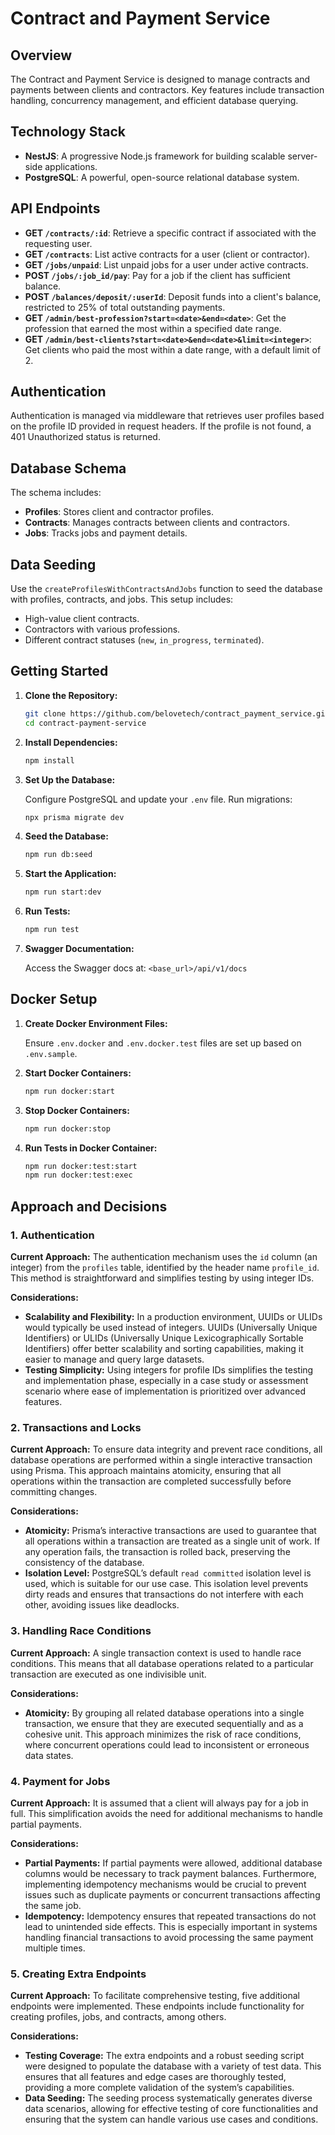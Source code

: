 # Contract and Payment Service

## Overview

The Contract and Payment Service is designed to manage contracts and payments between clients and contractors. Key features include transaction handling, concurrency management, and efficient database querying.

## Technology Stack

- **NestJS**: A progressive Node.js framework for building scalable server-side applications.
- **PostgreSQL**: A powerful, open-source relational database system.

## API Endpoints

- **GET `/contracts/:id`**: Retrieve a specific contract if associated with the requesting user.
- **GET `/contracts`**: List active contracts for a user (client or contractor).
- **GET `/jobs/unpaid`**: List unpaid jobs for a user under active contracts.
- **POST `/jobs/:job_id/pay`**: Pay for a job if the client has sufficient balance.
- **POST `/balances/deposit/:userId`**: Deposit funds into a client's balance, restricted to 25% of total outstanding payments.
- **GET `/admin/best-profession?start=<date>&end=<date>`**: Get the profession that earned the most within a specified date range.
- **GET `/admin/best-clients?start=<date>&end=<date>&limit=<integer>`**: Get clients who paid the most within a date range, with a default limit of 2.

## Authentication

Authentication is managed via middleware that retrieves user profiles based on the profile ID provided in request headers. If the profile is not found, a 401 Unauthorized status is returned.

## Database Schema

The schema includes:

- **Profiles**: Stores client and contractor profiles.
- **Contracts**: Manages contracts between clients and contractors.
- **Jobs**: Tracks jobs and payment details.

## Data Seeding

Use the `createProfilesWithContractsAndJobs` function to seed the database with profiles, contracts, and jobs. This setup includes:

- High-value client contracts.
- Contractors with various professions.
- Different contract statuses (`new`, `in_progress`, `terminated`).

## Getting Started

1. **Clone the Repository:**

   ```bash
   git clone https://github.com/belovetech/contract_payment_service.git
   cd contract-payment-service
   ```

2. **Install Dependencies:**

   ```bash
   npm install
   ```

3. **Set Up the Database:**

   Configure PostgreSQL and update your `.env` file. Run migrations:

   ```bash
   npx prisma migrate dev
   ```

4. **Seed the Database:**

   ```bash
   npm run db:seed
   ```

5. **Start the Application:**

   ```bash
   npm run start:dev
   ```

6. **Run Tests:**

   ```bash
   npm run test
   ```

7. **Swagger Documentation:**

   Access the Swagger docs at: `<base_url>/api/v1/docs`

## Docker Setup

1. **Create Docker Environment Files:**

   Ensure `.env.docker` and `.env.docker.test` files are set up based on `.env.sample`.

2. **Start Docker Containers:**

   ```bash
   npm run docker:start
   ```

3. **Stop Docker Containers:**

   ```bash
   npm run docker:stop
   ```

4. **Run Tests in Docker Container:**

   ```bash
   npm run docker:test:start
   npm run docker:test:exec
   ```

## Approach and Decisions

### 1. Authentication

**Current Approach:** The authentication mechanism uses the `id` column (an integer) from the `profiles` table, identified by the header name `profile_id`. This method is straightforward and simplifies testing by using integer IDs.

**Considerations:**

- **Scalability and Flexibility:** In a production environment, UUIDs or ULIDs would typically be used instead of integers. UUIDs (Universally Unique Identifiers) or ULIDs (Universally Unique Lexicographically Sortable Identifiers) offer better scalability and sorting capabilities, making it easier to manage and query large datasets.
- **Testing Simplicity:** Using integers for profile IDs simplifies the testing and implementation phase, especially in a case study or assessment scenario where ease of implementation is prioritized over advanced features.

### 2. Transactions and Locks

**Current Approach:** To ensure data integrity and prevent race conditions, all database operations are performed within a single interactive transaction using Prisma. This approach maintains atomicity, ensuring that all operations within the transaction are completed successfully before committing changes.

**Considerations:**

- **Atomicity:** Prisma’s interactive transactions are used to guarantee that all operations within a transaction are treated as a single unit of work. If any operation fails, the transaction is rolled back, preserving the consistency of the database.
- **Isolation Level:** PostgreSQL’s default `read committed` isolation level is used, which is suitable for our use case. This isolation level prevents dirty reads and ensures that transactions do not interfere with each other, avoiding issues like deadlocks.

### 3. Handling Race Conditions

**Current Approach:** A single transaction context is used to handle race conditions. This means that all database operations related to a particular transaction are executed as one indivisible unit.

**Considerations:**

- **Atomicity:** By grouping all related database operations into a single transaction, we ensure that they are executed sequentially and as a cohesive unit. This approach minimizes the risk of race conditions, where concurrent operations could lead to inconsistent or erroneous data states.

### 4. Payment for Jobs

**Current Approach:** It is assumed that a client will always pay for a job in full. This simplification avoids the need for additional mechanisms to handle partial payments.

**Considerations:**

- **Partial Payments:** If partial payments were allowed, additional database columns would be necessary to track payment balances. Furthermore, implementing idempotency mechanisms would be crucial to prevent issues such as duplicate payments or concurrent transactions affecting the same job.
- **Idempotency:** Idempotency ensures that repeated transactions do not lead to unintended side effects. This is especially important in systems handling financial transactions to avoid processing the same payment multiple times.

### 5. Creating Extra Endpoints

**Current Approach:** To facilitate comprehensive testing, five additional endpoints were implemented. These endpoints include functionality for creating profiles, jobs, and contracts, among others.

**Considerations:**

- **Testing Coverage:** The extra endpoints and a robust seeding script were designed to populate the database with a variety of test data. This ensures that all features and edge cases are thoroughly tested, providing a more complete validation of the system’s capabilities.
- **Data Seeding:** The seeding process systematically generates diverse data scenarios, allowing for effective testing of core functionalities and ensuring that the system can handle various use cases and conditions.
